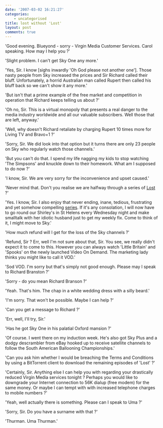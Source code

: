 ```yaml
---
date: '2007-03-02 16:21:27'
categories:
    - uncategorised
title: lost without 'Lost'
layout: post
comments: true
---
```


'Good evening. Blueyond - sorry - Virgin Media Customer Services. Carol
speaking. How may I help you ?'

'Slight problem. I can't get Sky One any more.'

'Yes, Sir. I know [sighs inwardly 'Oh God please not another one'].
Those nasty people from Sky increased the prices and Sir Richard called
their bluff. Unfortunately, a horrid Australian man called Rupert then
called his bluff back so we can't show it any more.'

'But isn't that a prime example of the free market and competition in
operation that Richard keeps telling us about ?'

'Oh no, Sir. This is a virtual monopoly that presents a real danger to
the media industry worldwide and all our valuable subscribers. Well
those that are left, anyway.'

'Well, why doesn't Richard retaliate by charging Rupert 10 times more
for Living TV and Bravo+1 ?'

'Sorry, Sir. We did look into that option but it turns there are only 23
people on Sky who regularly watch those channels.'

'But you can't do that. I spend my life nagging my kids to stop watching
'The Simpsons' and knuckle down to their homework. What am I supposed to
do now ?'

'I know, Sir. We are very sorry for the inconvenience and upset caused.'

'Never mind that. Don't you realise we are halfway through a series of
[Lost](http://www.nbrightside.com/blog/2006/07/11/lost-life-mirrors-fiction/)
?'

'Yes. I know, Sir. I also enjoy that never ending, inane, tedious,
frustrating and yet somehow compelling
[series](http://www.nbrightside.com/blog/2006/07/12/lost-computer-mystery-solved/).
If it's any consolation, I will now have to go round our Shirley's in St
Helens every Wednesday night and make smalltalk with her idiotic husband
just to get my weekly fix. Come to think of it, I might move to Sky.'

'How much refund will I get for the loss of the Sky channels ?'

'Refund, Sir ? Err, well I'm not sure about that, Sir. You see, we
really didn't expect it to come to this. However you can always watch
'Little Britain' and 'Spooks' on the newly launched Video On Demand. The
marketing lady thinks you might like to call it VOD.'

'Sod VOD. I'm sorry but that's simply not good enough. Please may I
speak to Richard Branston ?'

'Sorry - do you mean Richard Branson ?'

'Yeah. That's him. The chap in a white wedding dress with a silly
beard.'

'I'm sorry. That won't be possible. Maybe I can help ?'

'Can you get a message to Richard ?'

'Err, well, I'll try, Sir.'

'Has he got Sky One in his palatial Oxford mansion ?'

'Of course. I went there on my induction week. He's also got Sky Plus
and a dodgy descrambler from eBay hooked up to receive satellite
channels to follow the South American Ballooning Championships.'

'Can you ask him whether I would be breaching the Terms and Conditions
by using a BitTorrent client to download the remaining episodes of
'Lost' ?'

'Certainly, Sir. Anything else I can help you with regarding your
drastically reduced Virgin Media services tonight ? Perhaps you would
like to downgrade your Internet connection to 56K dialup (free modem)
for the same money. Or maybe I can tempt with with increased telephone
charges to mobile numbers ?'

'Yeah, well actually there is something. Please can I speak to Uma ?'

'Sorry, Sir. Do you have a surname with that ?'

'Thurman. Uma Thurman.'
